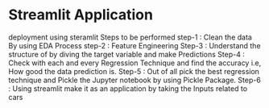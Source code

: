 # Streamlit Application
 deployment using steramlit
 Steps to be performed
 step-1 : Clean the data By using EDA Process
 step-2 : Feature Engineering
 Step-3 : Understand the structure of by diving the target variable and make Predictions
 Step-4 : Check with each and every Regression Technique and find the accuracy i.e,  How good the data prediction is.
 Step-5 : Out of all pick the best regression technique and Pickle the Jupyter notebook by using Pickle Package.
 Step-6 : Using streamlit make it as an application by taking the Inputs related to cars
